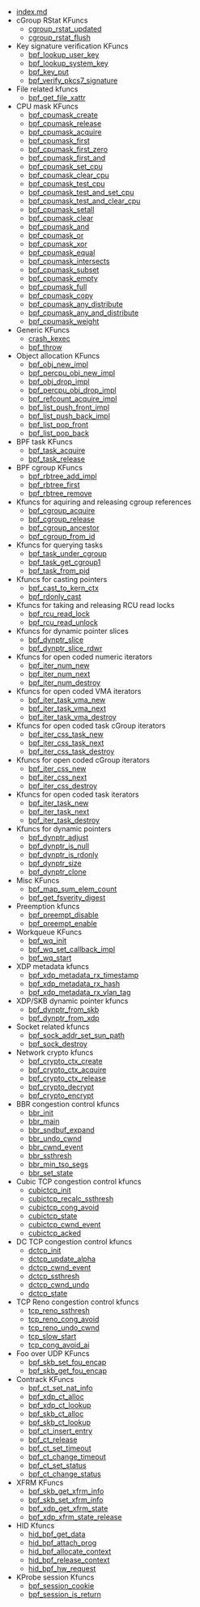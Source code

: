 - [index.md](index.md)
- cGroup RStat KFuncs
  - [cgroup_rstat_updated](cgroup_rstat_updated.md)
  - [cgroup_rstat_flush](cgroup_rstat_flush.md)
- Key signature verification KFuncs
  - [bpf_lookup_user_key](bpf_lookup_user_key.md)
  - [bpf_lookup_system_key](bpf_lookup_system_key.md)
  - [bpf_key_put](bpf_key_put.md)
  - [bpf_verify_pkcs7_signature](bpf_verify_pkcs7_signature.md)
- File related kfuncs
  - [bpf_get_file_xattr](bpf_get_file_xattr.md)
- CPU mask KFuncs
  - [bpf_cpumask_create](bpf_cpumask_create.md)
  - [bpf_cpumask_release](bpf_cpumask_release.md)
  - [bpf_cpumask_acquire](bpf_cpumask_acquire.md)
  - [bpf_cpumask_first](bpf_cpumask_first.md)
  - [bpf_cpumask_first_zero](bpf_cpumask_first_zero.md)
  - [bpf_cpumask_first_and](bpf_cpumask_first_and.md)
  - [bpf_cpumask_set_cpu](bpf_cpumask_set_cpu.md)
  - [bpf_cpumask_clear_cpu](bpf_cpumask_clear_cpu.md)
  - [bpf_cpumask_test_cpu](bpf_cpumask_test_cpu.md)
  - [bpf_cpumask_test_and_set_cpu](bpf_cpumask_test_and_set_cpu.md)
  - [bpf_cpumask_test_and_clear_cpu](bpf_cpumask_test_and_clear_cpu.md)
  - [bpf_cpumask_setall](bpf_cpumask_setall.md)
  - [bpf_cpumask_clear](bpf_cpumask_clear.md)
  - [bpf_cpumask_and](bpf_cpumask_and.md)
  - [bpf_cpumask_or](bpf_cpumask_or.md)
  - [bpf_cpumask_xor](bpf_cpumask_xor.md)
  - [bpf_cpumask_equal](bpf_cpumask_equal.md)
  - [bpf_cpumask_intersects](bpf_cpumask_intersects.md)
  - [bpf_cpumask_subset](bpf_cpumask_subset.md)
  - [bpf_cpumask_empty](bpf_cpumask_empty.md)
  - [bpf_cpumask_full](bpf_cpumask_full.md)
  - [bpf_cpumask_copy](bpf_cpumask_copy.md)
  - [bpf_cpumask_any_distribute](bpf_cpumask_any_distribute.md)
  - [bpf_cpumask_any_and_distribute](bpf_cpumask_any_and_distribute.md)
  - [bpf_cpumask_weight](bpf_cpumask_weight.md)
- Generic KFuncs
  - [crash_kexec](crash_kexec.md)
  - [bpf_throw](bpf_throw.md)
- Object allocation KFuncs
  - [bpf_obj_new_impl](bpf_obj_new_impl.md)
  - [bpf_percpu_obj_new_impl](bpf_percpu_obj_new_impl.md)
  - [bpf_obj_drop_impl](bpf_obj_drop_impl.md)
  - [bpf_percpu_obj_drop_impl](bpf_percpu_obj_drop_impl.md)
  - [bpf_refcount_acquire_impl](bpf_refcount_acquire_impl.md)
  - [bpf_list_push_front_impl](bpf_list_push_front_impl.md)
  - [bpf_list_push_back_impl](bpf_list_push_back_impl.md)
  - [bpf_list_pop_front](bpf_list_pop_front.md)
  - [bpf_list_pop_back](bpf_list_pop_back.md)
- BPF task KFuncs
  - [bpf_task_acquire](bpf_task_acquire.md)
  - [bpf_task_release](bpf_task_release.md)
- BPF cgroup KFuncs
  - [bpf_rbtree_add_impl](bpf_rbtree_add_impl.md)
  - [bpf_rbtree_first](bpf_rbtree_first.md)
  - [bpf_rbtree_remove](bpf_rbtree_remove.md)
- Kfuncs for aquiring and releasing cgroup references
  - [bpf_cgroup_acquire](bpf_cgroup_acquire.md)
  - [bpf_cgroup_release](bpf_cgroup_release.md)
  - [bpf_cgroup_ancestor](bpf_cgroup_ancestor.md)
  - [bpf_cgroup_from_id](bpf_cgroup_from_id.md)
- Kfuncs for querying tasks
  - [bpf_task_under_cgroup](bpf_task_under_cgroup.md)
  - [bpf_task_get_cgroup1](bpf_task_get_cgroup1.md)
  - [bpf_task_from_pid](bpf_task_from_pid.md)
- Kfuncs for casting pointers
  - [bpf_cast_to_kern_ctx](bpf_cast_to_kern_ctx.md)
  - [bpf_rdonly_cast](bpf_rdonly_cast.md)
- Kfuncs for taking and releasing RCU read locks
  - [bpf_rcu_read_lock](bpf_rcu_read_lock.md)
  - [bpf_rcu_read_unlock](bpf_rcu_read_unlock.md)
- Kfuncs for dynamic pointer slices
  - [bpf_dynptr_slice](bpf_dynptr_slice.md)
  - [bpf_dynptr_slice_rdwr](bpf_dynptr_slice_rdwr.md)
- Kfuncs for open coded numeric iterators
  - [bpf_iter_num_new](bpf_iter_num_new.md)
  - [bpf_iter_num_next](bpf_iter_num_next.md)
  - [bpf_iter_num_destroy](bpf_iter_num_destroy.md)
- Kfuncs for open coded VMA iterators
  - [bpf_iter_task_vma_new](bpf_iter_task_vma_new.md)
  - [bpf_iter_task_vma_next](bpf_iter_task_vma_next.md)
  - [bpf_iter_task_vma_destroy](bpf_iter_task_vma_destroy.md)
- Kfuncs for open coded task cGroup iterators
  - [bpf_iter_css_task_new](bpf_iter_css_task_new.md)
  - [bpf_iter_css_task_next](bpf_iter_css_task_next.md)
  - [bpf_iter_css_task_destroy](bpf_iter_css_task_destroy.md)
- Kfuncs for open coded cGroup iterators
  - [bpf_iter_css_new](bpf_iter_css_new.md)
  - [bpf_iter_css_next](bpf_iter_css_next.md)
  - [bpf_iter_css_destroy](bpf_iter_css_destroy.md)
- Kfuncs for open coded task iterators
  - [bpf_iter_task_new](bpf_iter_task_new.md)
  - [bpf_iter_task_next](bpf_iter_task_next.md)
  - [bpf_iter_task_destroy](bpf_iter_task_destroy.md)
- Kfuncs for dynamic pointers 
  - [bpf_dynptr_adjust](bpf_dynptr_adjust.md)
  - [bpf_dynptr_is_null](bpf_dynptr_is_null.md)
  - [bpf_dynptr_is_rdonly](bpf_dynptr_is_rdonly.md)
  - [bpf_dynptr_size](bpf_dynptr_size.md)
  - [bpf_dynptr_clone](bpf_dynptr_clone.md)
- Misc KFuncs
  - [bpf_map_sum_elem_count](bpf_map_sum_elem_count.md)
  - [bpf_get_fsverity_digest](bpf_get_fsverity_digest.md)
- Preemption kfuncs
  - [bpf_preempt_disable](bpf_preempt_disable.md)
  - [bpf_preempt_enable](bpf_preempt_enable.md)
- Workqueue KFuncs
  - [bpf_wq_init](bpf_wq_init.md)
  - [bpf_wq_set_callback_impl](bpf_wq_set_callback_impl.md)
  - [bpf_wq_start](bpf_wq_start.md)
- XDP metadata kfuncs
  - [bpf_xdp_metadata_rx_timestamp](bpf_xdp_metadata_rx_timestamp.md)
  - [bpf_xdp_metadata_rx_hash](bpf_xdp_metadata_rx_hash.md)
  - [bpf_xdp_metadata_rx_vlan_tag](bpf_xdp_metadata_rx_vlan_tag.md)
- XDP/SKB dynamic pointer kfuncs
  - [bpf_dynptr_from_skb](bpf_dynptr_from_skb.md)
  - [bpf_dynptr_from_xdp](bpf_dynptr_from_xdp.md)
- Socket related kfuncs
  - [bpf_sock_addr_set_sun_path](bpf_sock_addr_set_sun_path.md)
  - [bpf_sock_destroy](bpf_sock_destroy.md)
- Network crypto kfuncs
  - [bpf_crypto_ctx_create](bpf_crypto_ctx_create.md)
  - [bpf_crypto_ctx_acquire](bpf_crypto_ctx_acquire.md)
  - [bpf_crypto_ctx_release](bpf_crypto_ctx_release.md)
  - [bpf_crypto_decrypt](bpf_crypto_decrypt.md)
  - [bpf_crypto_encrypt](bpf_crypto_encrypt.md)
- BBR congestion control kfuncs
  - [bbr_init](bbr_init.md)
  - [bbr_main](bbr_main.md)
  - [bbr_sndbuf_expand](bbr_sndbuf_expand.md)
  - [bbr_undo_cwnd](bbr_undo_cwnd.md)
  - [bbr_cwnd_event](bbr_cwnd_event.md)
  - [bbr_ssthresh](bbr_ssthresh.md)
  - [bbr_min_tso_segs](bbr_min_tso_segs.md)
  - [bbr_set_state](bbr_set_state.md)
- Cubic TCP congestion control kfuncs
  - [cubictcp_init](cubictcp_init.md)
  - [cubictcp_recalc_ssthresh](cubictcp_recalc_ssthresh.md)
  - [cubictcp_cong_avoid](cubictcp_cong_avoid.md)
  - [cubictcp_state](cubictcp_state.md)
  - [cubictcp_cwnd_event](cubictcp_cwnd_event.md)
  - [cubictcp_acked](cubictcp_acked.md)
- DC TCP congestion control kfuncs
  - [dctcp_init](dctcp_init.md)
  - [dctcp_update_alpha](dctcp_update_alpha.md)
  - [dctcp_cwnd_event](dctcp_cwnd_event.md)
  - [dctcp_ssthresh](dctcp_ssthresh.md)
  - [dctcp_cwnd_undo](dctcp_cwnd_undo.md)
  - [dctcp_state](dctcp_state.md)
- TCP Reno congestion control kfuncs
  - [tcp_reno_ssthresh](tcp_reno_ssthresh.md)
  - [tcp_reno_cong_avoid](tcp_reno_cong_avoid.md)
  - [tcp_reno_undo_cwnd](tcp_reno_undo_cwnd.md)
  - [tcp_slow_start](tcp_slow_start.md)
  - [tcp_cong_avoid_ai](tcp_cong_avoid_ai.md)
- Foo over UDP KFuncs
  - [bpf_skb_set_fou_encap](bpf_skb_set_fou_encap.md)
  - [bpf_skb_get_fou_encap](bpf_skb_get_fou_encap.md)
- Contrack KFuncs
  - [bpf_ct_set_nat_info](bpf_ct_set_nat_info.md)
  - [bpf_xdp_ct_alloc](bpf_xdp_ct_alloc.md)
  - [bpf_xdp_ct_lookup](bpf_xdp_ct_lookup.md)
  - [bpf_skb_ct_alloc](bpf_skb_ct_alloc.md)
  - [bpf_skb_ct_lookup](bpf_skb_ct_lookup.md)
  - [bpf_ct_insert_entry](bpf_ct_insert_entry.md)
  - [bpf_ct_release](bpf_ct_release.md)
  - [bpf_ct_set_timeout](bpf_ct_set_timeout.md)
  - [bpf_ct_change_timeout](bpf_ct_change_timeout.md)
  - [bpf_ct_set_status](bpf_ct_set_status.md)
  - [bpf_ct_change_status](bpf_ct_change_status.md)
- XFRM KFuncs
  - [bpf_skb_get_xfrm_info](bpf_skb_get_xfrm_info.md)
  - [bpf_skb_set_xfrm_info](bpf_skb_set_xfrm_info.md)
  - [bpf_xdp_get_xfrm_state](bpf_xdp_get_xfrm_state.md)
  - [bpf_xdp_xfrm_state_release](bpf_xdp_xfrm_state_release.md)
- HID Kfuncs
  - [hid_bpf_get_data](hid_bpf_get_data.md)
  - [hid_bpf_attach_prog](hid_bpf_attach_prog.md)
  - [hid_bpf_allocate_context](hid_bpf_allocate_context.md)
  - [hid_bpf_release_context](hid_bpf_release_context.md)
  - [hid_bpf_hw_request](hid_bpf_hw_request.md)
- KProbe session Kfuncs
  - [bpf_session_cookie](bpf_session_cookie.md)
  - [bpf_session_is_return](bpf_session_is_return.md)

